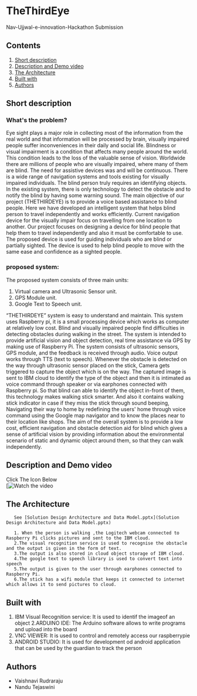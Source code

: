 # TheThirdEye

Nav-Ujjwal-e-innovation-Hackathon Submission

## Contents

1. [Short description](#short-description)
1. [Description and Demo video](#description-and-demo-video)
1. [The Architecture](#the-architecture)
1. [Built with](#built-with)
1. [Authors](#authors)

## Short description

### What's the problem?


Eye sight plays a major role in collecting most of the information from the real world and that information will be processed by brain, visually impaired people suffer inconveniences in their daily and social life. Blindness or visual impairment is a condition that affects many people around the world. This condition leads to the loss of the valuable sense of vision. Worldwide there are millions of people who are visually impaired, where many of them are blind. The need for assistive devices was and will be continuous. There is a wide range of navigation systems and tools existing for visually impaired individuals. The blind person truly requires an identifying objects. 
In the existing system, there is only technology to detect the obstacle and to notify the blind by having some warning sound. 
The main objective of our project (THETHIRDEYE) is to provide a voice based assistance to blind people. Here we have developed an intelligent system that helps blind person to travel independently and works efficiently. Current navigation device for the visually impair focus on travelling from one location to another. Our project focuses on designing a device for blind people that help them to travel independently and also it must be comfortable to use. The proposed device is used for guiding individuals who are blind or partially sighted. The device is used to help blind people to move with the same ease and confidence as a sighted people.

### proposed system:
The proposed system consists of three main units:

 1. Virtual camera and Ultrasonic Sensor unit. 
 2. GPS Module unit. 
 3. Google Text to Speech unit.
 
“THETHIRDEYE” system is easy to understand and maintain. This system uses Raspberry pi, it is a small processing device which works as computer at relatively low cost. Blind and visually impaired people find difficulties in detecting obstacles during walking in the street. The system is intended to provide artificial vision and object detection, real time assistance via GPS by making use of Raspberry Pi. The system consists of ultrasonic sensors, GPS module, and the feedback is received through audio. Voice output works through TTS (text to speech). Whenever the obstacle is detected on the way through ultrasonic sensor placed on the stick, Camera gets triggered to capture the object which is on the way. The captured image is sent to IBM cloud to identify the type of the object and then it is intimated as voice command through speaker or via earphones connected with Raspberry pi. So that blind can able to identify the object in-front of them, this technology makes walking stick smarter. And also it contains walking stick indicator in case if they miss the stick through sound beeping, Navigating their way to home by redefining the users' home through voice command using the Google map navigator and to know the places near to their location like shops.
The aim of the overall system is to provide a low cost, efficient navigation and obstacle detection aid for blind which gives a sense of artificial vision by providing information about the environmental scenario of static and dynamic object around them, so that they can walk independently.
## Description and Demo video
Click The Icon Below <br>
[![Watch the video](https://youtu.be/MapIl5MninA)

## The Architecture

       See [Solution Design Architecture and Data Model.pptx](Solution Design Architecture and Data Model.pptx)
       
       1. When the person is walking ,the Logitech webcam connected to Raspberry Pi clicks pictures and sent to the IBM cloud.
       2.The visual recognition service is used to recognise the obstacle and the output is given in the form of text.
       3.The output is also stored in cloud object storage of IBM cloud.
       4.The google text to speech library is used to convert text into speech
       5.The output is given to the user through earphones connected to Raspberry Pi.
       6.The stick has a wifi module that keeps it connected to internet which allows it to send pictures to cloud.
       
 ## Built with
 
   1. IBM Visual Recognition service: It is used to identif the imageof an object
   2.ARDUINO IDE: The Arduino software allows to write programs and upload into the board
   3. VNC VIEWER: It is used to control and remotely access our raspberrypie
   4. ANDROID STUDIO: It is used for development od android application that can be used by the guardian to track the person
   
## Authors

* Vaishnavi Rudraraju
* Nandu Tejaswini
   




